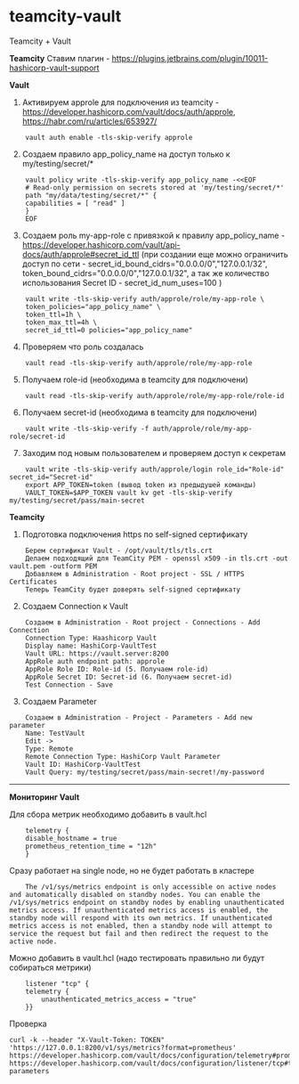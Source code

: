 # teamcity-vault
Teamcity + Vault

**Teamcity**
Ставим плагин - https://plugins.jetbrains.com/plugin/10011-hashicorp-vault-support

**Vault**
1. Aктивируем approle для подключения из teamcity - https://developer.hashicorp.com/vault/docs/auth/approle, https://habr.com/ru/articles/653927/
```
    vault auth enable -tls-skip-verify approle
```
2. Cоздаем правило app_policy_name на доступ только к my/testing/secret/*
```
    vault policy write -tls-skip-verify app_policy_name -<<EOF
    # Read-only permission on secrets stored at 'my/testing/secret/*'
    path "my/data/testing/secret/*" {
    capabilities = [ "read" ]
    }
    EOF
```
3. Cоздаем роль my-app-role с привязкой к правилу app_policy_name - https://developer.hashicorp.com/vault/api-docs/auth/approle#secret_id_ttl (при создании еще можно ограничить доступ по сети - secret_id_bound_cidrs="0.0.0.0/0","127.0.0.1/32", token_bound_cidrs="0.0.0.0/0","127.0.0.1/32", а так же количество использования Secret ID - secret_id_num_uses=100 )
```
    vault write -tls-skip-verify auth/approle/role/my-app-role \
    token_policies="app_policy_name" \
    token_ttl=1h \
    token_max_ttl=4h \
    secret_id_ttl=0 policies="app_policy_name"
```
4. Проверяем что роль создалась
```
    vault read -tls-skip-verify auth/approle/role/my-app-role
```
5. Получаем role-id (необходима в teamcity для подключени)
```
    vault read -tls-skip-verify auth/approle/role/my-app-role/role-id
```
6. Получаем secret-id (необходима в teamcity для подключени)
```
    vault write -tls-skip-verify -f auth/approle/role/my-app-role/secret-id
```
7. Заходим под новым пользователем и проверяем доступ к секретам
```
    vault write -tls-skip-verify auth/approle/login role_id="Role-id" secret_id="Secret-id"
    export APP_TOKEN=token (вывод token из предыдушей команды)
    VAULT_TOKEN=$APP_TOKEN vault kv get -tls-skip-verify my/testing/secret/pass/main-secret
```

**Teamcity**

1. Подготовка подключения https по self-signed сертификату
```
    Берем сертификат Vault - /opt/vault/tls/tls.crt
    Делаем подходящий для TeamCity PEM - openssl x509 -in tls.crt -out vault.pem -outform PEM
    Добавляем в Administration - Root project - SSL / HTTPS Certificates
    Теперь TeamCity будет доверять self-signed сертификату
```
2. Создаем Connection к Vault
```
    Создаем в Administration - Root project - Connections - Add Connection
    Connection Type: Haashicorp Vault
    Display name: HashiCorp-VaultTest
    Vault URL: https://vault.server:8200
    AppRole auth endpoint path: approle
    AppRole Role ID: Role-id (5. Получаем role-id)
    AppRole Secret ID: Secret-id (6. Получаем secret-id)
    Test Connection - Save
```
3. Создаем Parameter
```
    Создаем в Administration - Project - Parameters - Add new parameter
    Name: TestVault
    Edit ->
    Type: Remote
    Remote Connection Type: HashiCorp Vault Parameter
    Vault ID: HashiCorp-VaultTest
    Vault Query: my/testing/secret/pass/main-secret!/my-password
```

------------------------------------------------------------------

**Мониторинг Vault**

Для сбора метрик необходимо добавить в vault.hcl
```
    telemetry {
    disable_hostname = true
    prometheus_retention_time = "12h"
    }
```
Сразу работает на single node, но не будет работать в кластере
```
    The /v1/sys/metrics endpoint is only accessible on active nodes and automatically disabled on standby nodes. You can enable the /v1/sys/metrics endpoint on standby nodes by enabling unauthenticated metrics access. If unauthenticated metrics access is enabled, the standby node will respond with its own metrics. If unauthenticated metrics access is not enabled, then a standby node will attempt to service the request but fail and then redirect the request to the active node.
```
Можно добавить в vault.hcl (надо тестировать правильно ли будут собираться метрики)
```
    listener "tcp" {
    telemetry {
        unauthenticated_metrics_access = "true"
    }}
```
Проверка
```
curl -k --header "X-Vault-Token: TOKEN" 'https://127.0.0.1:8200/v1/sys/metrics?format=prometheus'
https://developer.hashicorp.com/vault/docs/configuration/telemetry#prometheus
https://developer.hashicorp.com/vault/docs/configuration/listener/tcp#telemetry-parameters
```


